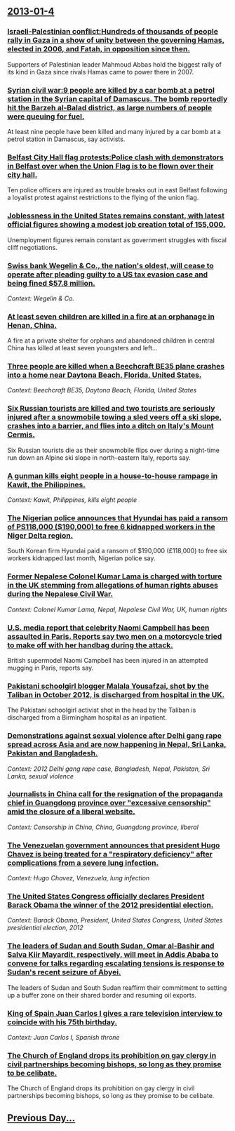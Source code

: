 ## [2013-01-4](/news/2013/01/4/index.md)

### [Israeli-Palestinian conflict:Hundreds of thousands of people rally in Gaza in a show of unity between the governing Hamas, elected in 2006, and Fatah, in opposition since then. ](/news/2013/01/4/israeliapalestinian-conflict-phundreds-of-thousands-of-people-rally-in-gaza-in-a-show-of-unity-between-the-governing-hamas-elected-in-200.md)
Supporters of Palestinian leader Mahmoud Abbas hold the biggest rally of its kind in Gaza since rivals Hamas came to power there in 2007.

### [Syrian civil war:9 people are killed by a car bomb at a petrol station in the Syrian capital of Damascus. The bomb reportedly hit the Barzeh al-Balad district, as large numbers of people were queuing for fuel. ](/news/2013/01/4/syrian-civil-war-p9-people-are-killed-by-a-car-bomb-at-a-petrol-station-in-the-syrian-capital-of-damascus-the-bomb-reportedly-hit-the-barze.md)
At least nine people have been killed and many injured by a car bomb at a petrol station in Damascus, say activists.

### [Belfast City Hall flag protests:Police clash with demonstrators in Belfast over when the Union Flag is to be flown over their city hall. ](/news/2013/01/4/belfast-city-hall-flag-protests-ppolice-clash-with-demonstrators-in-belfast-over-when-the-union-flag-is-to-be-flown-over-their-city-hall.md)
Ten police officers are injured as trouble breaks out in east Belfast following a loyalist protest against restrictions to the flying of the union flag.

### [Joblessness in the United States remains constant, with latest official figures showing a modest job creation total of 155,000. ](/news/2013/01/4/joblessness-in-the-united-states-remains-constant-with-latest-official-figures-showing-a-modest-job-creation-total-of-155-000.md)
Unemployment figures remain constant as government struggles with fiscal cliff negotiations.

### [Swiss bank Wegelin & Co., the nation's oldest, will cease to operate after pleading guilty to a US tax evasion case and being fined $57.8 million. ](/news/2013/01/4/swiss-bank-wegelin-co-the-nation-s-oldest-will-cease-to-operate-after-pleading-guilty-to-a-us-tax-evasion-case-and-being-fined-57-8-mi.md)
_Context: Wegelin & Co._

### [At least seven children are killed in a fire at an orphanage in Henan, China. ](/news/2013/01/4/at-least-seven-children-are-killed-in-a-fire-at-an-orphanage-in-henan-china.md)
A fire at a private shelter for orphans and abandoned children in central China has killed at least seven youngsters and left&hellip;

### [Three people are killed when a Beechcraft BE35 plane crashes into a home near Daytona Beach, Florida, United States. ](/news/2013/01/4/three-people-are-killed-when-a-beechcraft-be35-plane-crashes-into-a-home-near-daytona-beach-florida-united-states.md)
_Context: Beechcraft BE35, Daytona Beach, Florida, United States_

### [Six Russian tourists are killed and two tourists are seriously injured after a snowmobile towing a sled veers off a ski slope, crashes into a barrier, and flies into a ditch on Italy's Mount Cermis. ](/news/2013/01/4/six-russian-tourists-are-killed-and-two-tourists-are-seriously-injured-after-a-snowmobile-towing-a-sled-veers-off-a-ski-slope-crashes-into.md)
Six Russian tourists die as their snowmobile flips over during a night-time run down an Alpine ski slope in north-eastern Italy, reports say.

### [A gunman kills eight people in a house-to-house rampage in Kawit, the Philippines. ](/news/2013/01/4/a-gunman-kills-eight-people-in-a-house-to-house-rampage-in-kawit-the-philippines.md)
_Context: Kawit, Philippines, kills eight people_

### [The Nigerian police announces that Hyundai has paid a ransom of PS118,000 ($190,000) to free 6 kidnapped workers in the Niger Delta region. ](/news/2013/01/4/the-nigerian-police-announces-that-hyundai-has-paid-a-ransom-of-aps118-000-190-000-to-free-6-kidnapped-workers-in-the-niger-delta-region.md)
South Korean firm Hyundai paid a ransom of $190,000 (£118,000) to free six workers kidnapped last month, Nigerian police say.

### [Former Nepalese Colonel Kumar Lama is charged with torture in the UK stemming from allegations of human rights abuses during the Nepalese Civil War. ](/news/2013/01/4/former-nepalese-colonel-kumar-lama-is-charged-with-torture-in-the-uk-stemming-from-allegations-of-human-rights-abuses-during-the-nepalese-ci.md)
_Context: Colonel Kumar Lama, Nepal, Nepalese Civil War, UK, human rights_

### [U.S. media report that celebrity Naomi Campbell has been assaulted in Paris. Reports say two men on a motorcycle tried to make off with her handbag during the attack. ](/news/2013/01/4/u-s-media-report-that-celebrity-naomi-campbell-has-been-assaulted-in-paris-reports-say-two-men-on-a-motorcycle-tried-to-make-off-with-her.md)
British supermodel Naomi Campbell has been injured in an attempted mugging in Paris, reports say.

### [Pakistani schoolgirl blogger Malala Yousafzai, shot by the Taliban in October 2012, is discharged from hospital in the UK. ](/news/2013/01/4/pakistani-schoolgirl-blogger-malala-yousafzai-shot-by-the-taliban-in-october-2012-is-discharged-from-hospital-in-the-uk.md)
The Pakistani schoolgirl activist shot in the head by the Taliban is discharged from a Birmingham hospital as an inpatient.

### [Demonstrations against sexual violence after Delhi gang rape spread across Asia and are now happening in Nepal, Sri Lanka, Pakistan and Bangladesh. ](/news/2013/01/4/demonstrations-against-sexual-violence-after-delhi-gang-rape-spread-across-asia-and-are-now-happening-in-nepal-sri-lanka-pakistan-and-bang.md)
_Context: 2012 Delhi gang rape case, Bangladesh, Nepal, Pakistan, Sri Lanka, sexual violence_

### [Journalists in China call for the resignation of the propaganda chief in Guangdong province over "excessive censorship" amid the closure of a liberal website. ](/news/2013/01/4/journalists-in-china-call-for-the-resignation-of-the-propaganda-chief-in-guangdong-province-over-excessive-censorship-amid-the-closure-of.md)
_Context: Censorship in China, China, Guangdong province, liberal_

### [The Venezuelan government announces that president Hugo Chavez is being treated for a "respiratory deficiency" after complications from a severe lung infection. ](/news/2013/01/4/the-venezuelan-government-announces-that-president-hugo-cha-vez-is-being-treated-for-a-respiratory-deficiency-after-complications-from-a-s.md)
_Context: Hugo Chavez, Venezuela, lung infection_

### [The United States Congress officially declares President Barack Obama the winner of the 2012 presidential election. ](/news/2013/01/4/the-united-states-congress-officially-declares-president-barack-obama-the-winner-of-the-2012-presidential-election.md)
_Context: Barack Obama, President, United States Congress, United States presidential election, 2012_

### [The leaders of Sudan and South Sudan, Omar al-Bashir and Salva Kiir Mayardit, respectively, will meet in Addis Ababa to convene for talks regarding escalating tensions is response to Sudan's recent seizure of Abyei. ](/news/2013/01/4/the-leaders-of-sudan-and-south-sudan-omar-al-bashir-and-salva-kiir-mayardit-respectively-will-meet-in-addis-ababa-to-convene-for-talks-re.md)
The leaders of Sudan and South Sudan reaffirm their commitment to setting up a buffer zone on their shared border and resuming oil exports.

### [King of Spain Juan Carlos I gives a rare television interview to coincide with his 75th birthday. ](/news/2013/01/4/king-of-spain-juan-carlos-i-gives-a-rare-television-interview-to-coincide-with-his-75th-birthday.md)
_Context: Juan Carlos I, Spanish throne_

### [The Church of England drops its prohibition on gay clergy in civil partnerships becoming bishops, so long as they promise to be celibate. ](/news/2013/01/4/the-church-of-england-drops-its-prohibition-on-gay-clergy-in-civil-partnerships-becoming-bishops-so-long-as-they-promise-to-be-celibate.md)
The Church of England drops its prohibition on gay clergy in civil partnerships becoming bishops, so long as they promise to be celibate.

## [Previous Day...](/news/2013/01/3/index.md)

